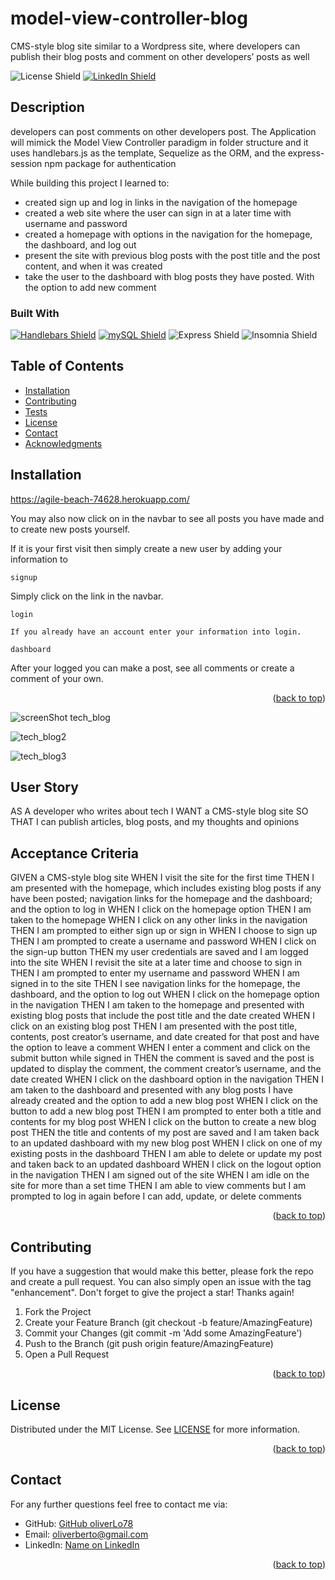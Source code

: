 # model-view-controller-blog
CMS-style blog site similar to a Wordpress site, where developers can publish their blog posts and comment on other developers’ posts as well

<p id="readme-top"></p>

![License Shield](https://img.shields.io/badge/License-MIT-success?style=for-the-badge)
[![LinkedIn Shield](https://img.shields.io/badge/LinkedIn-555555?style=for-the-badge&logo=linkedin)](https://www.linkedin.com/in/oliver-lopez78/)

## Description

developers can post comments on other developers post. The Application will mimick the Model View Controller paradigm in folder structure and it uses handlebars.js as the template, Sequelize as the ORM, and the express-session npm package for authentication

While building this project I learned to:

- created sign up and log in links in the navigation of the homepage
- created a web site where the user can sign in at a later time with username and password
- created a homepage with options in the navigation for the homepage, the dashboard, and log out
- present the site with previous blog posts with the post title and the post content, and when it was created 
- take the user to the dashboard with blog posts they have posted. With the option to add new comment 

### Built With

[![Handlebars Shield](https://img.shields.io/badge/Handlebars-E34F26?&style=for-the-badge&logo=handlebars.js&logoColor=white)](https://handlebarsjs.com/) 
[![mySQL Shield](https://img.shields.io/badge/mySQL-4479A1?&style=for-the-badge&logo=mysql&logoColor=white)](https://www.mysql.com/)
 ![Express Shield](https://img.shields.io/badge/Express-000000?&style=for-the-badge&logo=express&logoColor=white)
 ![Insomnia Shield](https://img.shields.io/badge/Insomnia-4000BF?&style=for-the-badge&logo=insomnia&logoColor=white)


## Table of Contents
- [Installation](#installation)
- [Contributing](#contributing)
- [Tests](#insomnia)
- [License](#license)
- [Contact](#contact)
- [Acknowledgments](#acknowledgments)

## Installation

https://agile-beach-74628.herokuapp.com/

You may also now click on in the navbar to see all posts you have made and to create new posts yourself.

If it is your first visit then simply create a new user by adding your information to
```
signup
```

Simply click on the link in the navbar. 
```
login
```
```
If you already have an account enter your information into login.
```
```
dashboard
```
After your logged you can make a post, see all comments or create a comment of your own. 

<p align="right">(<a href="#readme-top">back to top</a>)</p>

![screenShot tech_blog](https://user-images.githubusercontent.com/109435666/211608153-ce133c5d-b045-4c7a-9398-9401182d0749.png)

![tech_blog2](https://user-images.githubusercontent.com/109435666/211608203-c50c1173-0815-49ed-bec5-7a4cc1b9eb78.png)

![tech_blog3](https://user-images.githubusercontent.com/109435666/211608249-dd856ed7-5ba4-44ea-a2f7-124bdc1270bc.png)

## User Story


AS A developer who writes about tech
I WANT a CMS-style blog site
SO THAT I can publish articles, blog posts, and my thoughts and opinions

## Acceptance Criteria

GIVEN a CMS-style blog site
WHEN I visit the site for the first time
THEN I am presented with the homepage, which includes existing blog posts if any have been posted; navigation links for the homepage and the dashboard; and the option to log in
WHEN I click on the homepage option
THEN I am taken to the homepage
WHEN I click on any other links in the navigation
THEN I am prompted to either sign up or sign in
WHEN I choose to sign up
THEN I am prompted to create a username and password
WHEN I click on the sign-up button
THEN my user credentials are saved and I am logged into the site
WHEN I revisit the site at a later time and choose to sign in
THEN I am prompted to enter my username and password
WHEN I am signed in to the site
THEN I see navigation links for the homepage, the dashboard, and the option to log out
WHEN I click on the homepage option in the navigation
THEN I am taken to the homepage and presented with existing blog posts that include the post title and the date created
WHEN I click on an existing blog post
THEN I am presented with the post title, contents, post creator’s username, and date created for that post and have the option to leave a comment
WHEN I enter a comment and click on the submit button while signed in
THEN the comment is saved and the post is updated to display the comment, the comment creator’s username, and the date created
WHEN I click on the dashboard option in the navigation
THEN I am taken to the dashboard and presented with any blog posts I have already created and the option to add a new blog post
WHEN I click on the button to add a new blog post
THEN I am prompted to enter both a title and contents for my blog post
WHEN I click on the button to create a new blog post
THEN the title and contents of my post are saved and I am taken back to an updated dashboard with my new blog post
WHEN I click on one of my existing posts in the dashboard
THEN I am able to delete or update my post and taken back to an updated dashboard
WHEN I click on the logout option in the navigation
THEN I am signed out of the site
WHEN I am idle on the site for more than a set time
THEN I am able to view comments but I am prompted to log in again before I can add, update, or delete comments

<p align="right">(<a href="#readme-top">back to top</a>)</p>

## Contributing
If you have a suggestion that would make this better, please fork the repo and create a pull request. You can also simply open an issue with the tag "enhancement". Don't forget to give the project a star! Thanks again!

1. Fork the Project
2. Create your Feature Branch (git checkout -b feature/AmazingFeature)
3. Commit your Changes (git commit -m 'Add some AmazingFeature')
4. Push to the Branch (git push origin feature/AmazingFeature)
5. Open a Pull Request
<p align="right">(<a href="#readme-top">back to top</a>)</p>


## License

Distributed under the MIT License. See [LICENSE](./LICENSE) for more information.
<p align="right">(<a href="#readme-top">back to top</a>)</p>

## Contact

For any further questions feel free to contact me via:
- GitHub: [GitHub oliverLo78](https://github.com/oliverLo78)
- Email: [oliverberto@gmail.com](mailto:oliverberto@gmail.com)
- LinkedIn: [Name on LinkedIn](https://www.linkedin.com/in/oliver-lopez78/)
<p align="right">(<a href="#readme-top">back to top</a>)</p>
